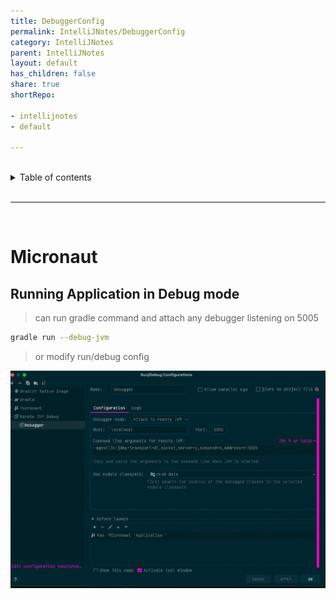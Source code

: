 ```yaml
---
title: DebuggerConfig
permalink: IntelliJNotes/DebuggerConfig
category: IntelliJNotes
parent: IntelliJNotes
layout: default
has_children: false
share: true
shortRepo:

- intellijnotes
- default

---
```


<br/>

<details markdown="block">    
<summary>    
Table of contents    
</summary>    
{: .text-delta }    
1. TOC    
{:toc}    
</details>

<br/>

---

<br/>

# Micronaut

## Running Application in Debug mode

> can run gradle command and attach any debugger listening on 5005

```bash
gradle run --debug-jvm
```

> or modify run/debug config

![debuggerConfig.png](assets%2Fimages%2FdebuggerConfig.png)